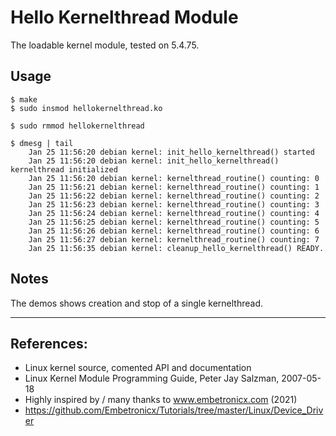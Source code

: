 # Hello Kernelthread Module

The loadable kernel module, tested on 5.4.75.  


## Usage

```
$ make
$ sudo insmod hellokernelthread.ko

$ sudo rmmod hellokernelthread

$ dmesg | tail
    Jan 25 11:56:20 debian kernel: init_hello_kernelthread() started
    Jan 25 11:56:20 debian kernel: init_hello_kernelthread() kernelthread initialized
    Jan 25 11:56:20 debian kernel: kernelthread_routine() counting: 0
    Jan 25 11:56:21 debian kernel: kernelthread_routine() counting: 1
    Jan 25 11:56:22 debian kernel: kernelthread_routine() counting: 2
    Jan 25 11:56:23 debian kernel: kernelthread_routine() counting: 3
    Jan 25 11:56:24 debian kernel: kernelthread_routine() counting: 4
    Jan 25 11:56:25 debian kernel: kernelthread_routine() counting: 5
    Jan 25 11:56:26 debian kernel: kernelthread_routine() counting: 6
    Jan 25 11:56:27 debian kernel: kernelthread_routine() counting: 7
    Jan 25 11:56:35 debian kernel: cleanup_hello_kernelthread() READY.
```


## Notes

The demos shows creation and stop of a single kernelthread.


---

## References:
 * Linux kernel source, comented API and documentation
 * Linux Kernel Module Programming Guide, Peter Jay Salzman, 2007-05-18
 * Highly inspired by / many thanks to www.embetronicx.com (2021)
 * https://github.com/Embetronicx/Tutorials/tree/master/Linux/Device_Driver
